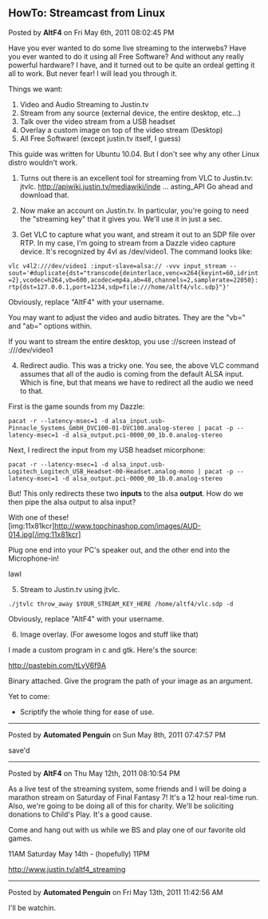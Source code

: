 ## HowTo: Streamcast from Linux
Posted by **AltF4** on Fri May 6th, 2011 08:02:45 PM

Have you ever wanted to do some live streaming to the interwebs? Have you ever wanted to do it using all Free Software? And without any really powerful hardware? I have, and it turned out to be quite an ordeal getting it all to work. But never fear! I will lead you through it. 

Things we want:

1) Video and Audio Streaming to Justin.tv
2) Stream from any source (external device, the entire desktop, etc...)
3) Talk over the video stream from a USB headset
4) Overlay a custom image on top of the video stream (Desktop)
5) All Free Software! (except justin.tv itself, I guess)

This guide was written for Ubuntu 10.04. But I don't see why any other Linux distro wouldn't work. 

1) Turns out there is an excellent tool for streaming from VLC to Justin.tv: jtvlc. <!-- m --><a class="postlink" href="http://apiwiki.justin.tv/mediawiki/index.php/Linux_Broadcasting_API">http://apiwiki.justin.tv/mediawiki/inde ... asting_API</a><!-- m --> Go ahead and download that. 

2) Now make an account on Justin.tv. In particular, you're going to need the "streaming key" that it gives you. We'll use it in just a sec.

3) Get VLC to capture what you want, and stream it out to an SDP file over RTP. In my case, I'm going to stream from a Dazzle video capture device. It's recognized by 4vl as /dev/video1. The command looks like:

```vlc v4l2:///dev/video1 :input-slave=alsa:// -vvv input_stream --sout='#duplicate{dst="transcode{deinterlace,venc=x264{keyint=60,idrint=2},vcodec=h264,vb=600,acodec=mp4a,ab=48,channels=2,samplerate=22050}:rtp{dst=127.0.0.1,port=1234,sdp=file:///home/altf4/vlc.sdp}"}'```

Obviously, replace "AltF4" with your username.

You may want to adjust the video and audio bitrates. They are the "vb=" and "ab=" options within. 

If you want to stream the entire desktop, you use ://screen instead of :///dev/video1

4) Redirect audio. This was a tricky one. You see, the above VLC command assumes that all of the audio is coming from the default ALSA input. Which is fine, but that means we have to redirect all the audio we need to that. 

First is the game sounds from my Dazzle:

```pacat -r --latency-msec=1 -d alsa_input.usb-Pinnacle_Systems_GmbH_DVC100-01-DVC100.analog-stereo | pacat -p --latency-msec=1 -d alsa_output.pci-0000_00_1b.0.analog-stereo```

Next, I redirect the input from my USB headset micorphone:

```pacat -r --latency-msec=1 -d alsa_input.usb-Logitech_Logitech_USB_Headset-00-Headset.analog-mono | pacat -p --latency-msec=1 -d alsa_output.pci-0000_00_1b.0.analog-stereo```

But! This only redirects these two **inputs** to the alsa **output**. How do we then pipe the alsa output to alsa input?

With one of these!
[img:11x81kcr]http://www.topchinashop.com/images/AUD-014.jpg[/img:11x81kcr]

Plug one end into your PC's speaker out, and the other end into the Microphone-in! 

lawl

5) Stream to Justin.tv using jtvlc. 

```./jtvlc throw_away $YOUR_STREAM_KEY_HERE /home/altf4/vlc.sdp -d```

Obviously, replace "AltF4" with your username.

6) Image overlay. (For awesome logos and stuff like that)

I made a custom program in c and gtk. Here's the source:
<!-- m --><a class="postlink" href="http://pastebin.com/tLyV6f9A">http://pastebin.com/tLyV6f9A</a><!-- m -->
Binary attached. Give the program the path of your image as an argument.

Yet to come:
- Scriptify the whole thing for ease of use.

--------------------------------------------------------------------------------

Posted by **Automated Penguin** on Sun May 8th, 2011 07:47:57 PM

save'd

--------------------------------------------------------------------------------

Posted by **AltF4** on Thu May 12th, 2011 08:10:54 PM

As a live test of the streaming system, some friends and I will be doing a marathon stream on Saturday of Final Fantasy 7! It's a 12 hour real-time run. Also, we're going to be doing all of this for charity. We'll be soliciting donations to Child's Play. It's a good cause.

Come and hang out with us while we BS and play one of our favorite old games.

11AM Saturday May 14th - (hopefully) 11PM 

<!-- m --><a class="postlink" href="http://www.justin.tv/altf4_streaming">http://www.justin.tv/altf4_streaming</a><!-- m -->

--------------------------------------------------------------------------------

Posted by **Automated Penguin** on Fri May 13th, 2011 11:42:56 AM

I'll be watchin.
